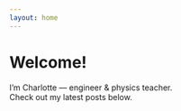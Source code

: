 ```yaml
---
layout: home
---
```


# Welcome!
I’m Charlotte — engineer & physics teacher.  
Check out my latest posts below.
